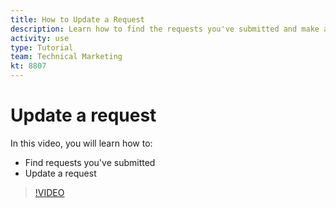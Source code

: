 ```yaml
---
title: How to Update a Request
description: Learn how to find the requests you've submitted and make an update on those requests in [!DNL Adobe Workfront].
activity: use
type: Tutorial
team: Technical Marketing
kt: 8807
---
```

# Update a request

In this video, you will learn how to:

* Find requests you've submitted
* Update a request

>[!VIDEO](https://video.tv.adobe.com/v/336091/?quality=12)
